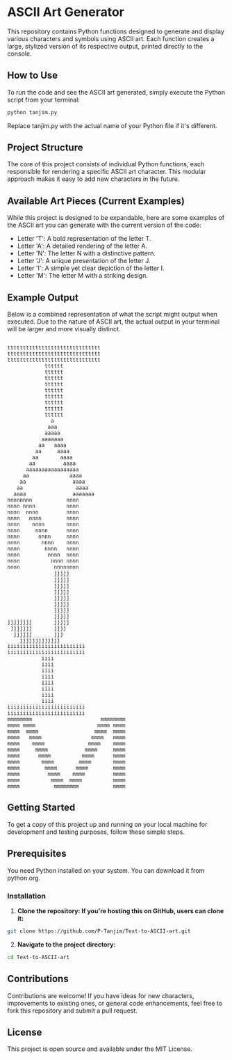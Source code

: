 # ASCII Art Generator

This repository contains Python functions designed to generate and display various characters and symbols using ASCII art. Each function creates a large, stylized version of its respective output, printed directly to the console.

## How to Use

To run the code and see the ASCII art generated, simply execute the Python script from your terminal:

```bash
python tanjim.py
```

Replace tanjim.py with the actual name of your Python file if it's different.

## Project Structure 
The core of this project consists of individual Python functions, each responsible for rendering a specific ASCII art character. This modular approach makes it easy to add new characters in the future.

## Available Art Pieces (Current Examples)
While this project is designed to be expandable, here are some examples of the ASCII art you can generate with the current version of the code:

* Letter 'T': A bold representation of the letter T.
* Letter 'A': A detailed rendering of the letter A.
* Letter 'N': The letter N with a distinctive pattern.
* Letter 'J': A unique presentation of the letter J.
* Letter 'I': A simple yet clear depiction of the letter I.
* Letter 'M': The letter M with a striking design.

## Example Output
Below is a combined representation of what the script might output when executed. Due to the nature of ASCII art, the actual output in your terminal will be larger and more visually distinct.

```

tttttttttttttttttttttttttttttt
tttttttttttttttttttttttttttttt
tttttttttttttttttttttttttttttt
            tttttt
            tttttt
            tttttt
            tttttt
            tttttt
            tttttt
            tttttt
            tttttt
            tttttt
              a
             aaa
            aaaaa
           aaaaaaa
          aa   aaaa
         aa     aaaa
        aa       aaaa
       aa         aaaa        
      aaaaaaaaaaaaaaaaa       
     aa             aaaa     
    aa               aaaa    
   aa                 aaaa   
  aaaa               aaaaaaa
nnnnnnnn           nnnn
nnnn nnnn          nnnn
nnnn  nnnn         nnnn
nnnn   nnnn        nnnn
nnnn    nnnn       nnnn
nnnn     nnnn      nnnn
nnnn      nnnn     nnnn
nnnn       nnnn    nnnn
nnnn        nnnn   nnnn
nnnn         nnnn  nnnn
nnnn          nnnn nnnn
nnnn           nnnnnnnn
               jjjjj
               jjjjj
               jjjjj
               jjjjj
               jjjjj
               jjjjj
               jjjjj
               jjjjj
jjjjjjjj       jjjjj
 jjjjjjj       jjjj
  jjjjjj       jjj
    jjjjjjjjjjjjj
iiiiiiiiiiiiiiiiiiiiiiiii
iiiiiiiiiiiiiiiiiiiiiiiii
           iiii
           iiii
           iiii
           iiii
           iiii
           iiii
           iiii
           iiii
iiiiiiiiiiiiiiiiiiiiiiiii
iiiiiiiiiiiiiiiiiiiiiiiii
mmmmmmmm                      mmmmmmmm
mmmm mmmm                    mmmm mmmm
mmmm  mmmm                  mmmm  mmmm
mmmm   mmmm                mmmm   mmmm
mmmm    mmmm              mmmm    mmmm
mmmm     mmmm            mmmm     mmmm
mmmm      mmmm          mmmm      mmmm
mmmm       mmmm        mmmm       mmmm
mmmm        mmmm      mmmm        mmmm
mmmm         mmmm    mmmm         mmmm
mmmm          mmmm  mmmm          mmmm
mmmm           mmmmmmmm           mmmm

```

## Getting Started
To get a copy of this project up and running on your local machine for development and testing purposes, follow these simple steps.

## Prerequisites
You need Python installed on your system. You can download it from python.org.

### Installation
1. **Clone the repository: If you're hosting this on GitHub, users can clone it:**

```Bash
git clone https://github.com/P-Tanjim/Text-to-ASCII-art.git
```

2. **Navigate to the project directory:**

```Bash
cd Text-to-ASCII-art
```
## Contributions
Contributions are welcome! If you have ideas for new characters, improvements to existing ones, or general code enhancements, feel free to fork this repository and submit a pull request.

## License
This project is open source and available under the MIT License.
